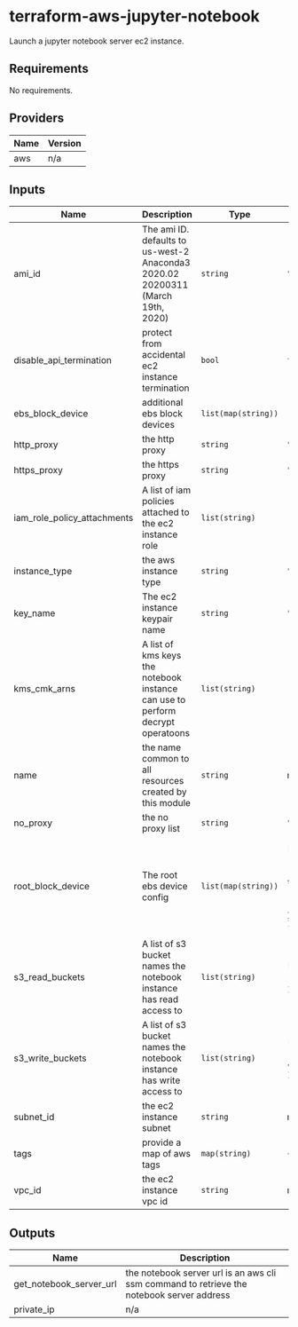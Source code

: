# terraform-aws-jupyter-notebook
Launch a jupyter notebook server ec2 instance.

## Requirements

No requirements.

## Providers

| Name | Version |
|------|---------|
| aws | n/a |

## Inputs

| Name | Description | Type | Default | Required |
|------|-------------|------|---------|:--------:|
| ami\_id | The ami ID. defaults to us-west-2 Anaconda3 2020.02 20200311 (March 19th, 2020) | `string` | `"ami-01f12e05f1db0669b"` | no |
| disable\_api\_termination | protect from accidental ec2 instance termination | `bool` | `false` | no |
| ebs\_block\_device | additional ebs block devices | `list(map(string))` | `[]` | no |
| http\_proxy | the http proxy | `string` | `""` | no |
| https\_proxy | the https proxy | `string` | `""` | no |
| iam\_role\_policy\_attachments | A list of iam policies attached to the ec2 instance role | `list(string)` | `[]` | no |
| instance\_type | the aws instance type | `string` | `"t3.xlarge"` | no |
| key\_name | The ec2 instance keypair name | `string` | `""` | no |
| kms\_cmk\_arns | A list of kms keys the notebook instance can use to perform decrypt operatoons | `list(string)` | `[]` | no |
| name | the name common to all resources created by this module | `string` | n/a | yes |
| no\_proxy | the no proxy list | `string` | `""` | no |
| root\_block\_device | The root ebs device config | `list(map(string))` | <pre>[<br>  {<br>    "delete_on_termination": true,<br>    "encrypted": true,<br>    "volume_size": 100,<br>    "volume_type": "gp2"<br>  }<br>]</pre> | no |
| s3\_read\_buckets | A list of s3 bucket names the notebook instance has read access to | `list(string)` | <pre>[<br>  "secret-ews-poc",<br>  "ews-works"<br>]</pre> | no |
| s3\_write\_buckets | A list of s3 bucket names the notebook instance has write access to | `list(string)` | <pre>[<br>  "arn:aws:s3:::secret-ews-poc",<br>  "arn:aws:s3:::ews-works"<br>]</pre> | no |
| subnet\_id | the ec2 instance subnet | `string` | n/a | yes |
| tags | provide a map of aws tags | `map(string)` | `{}` | no |
| vpc\_id | the ec2 instance vpc id | `string` | n/a | yes |

## Outputs

| Name | Description |
|------|-------------|
| get\_notebook\_server\_url | the notebook server url is an aws cli ssm command to retrieve the notebook server address |
| private\_ip | n/a |
